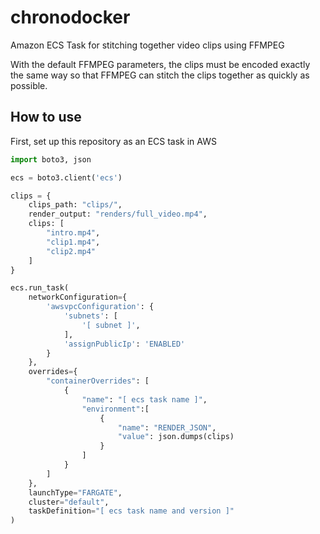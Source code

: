 # chronodocker

Amazon ECS Task for stitching together video clips using FFMPEG

With the default FFMPEG parameters, the clips must be encoded exactly the same way so that FFMPEG can stitch the clips together as quickly as possible.



## How to use

First, set up this repository as an ECS task in AWS

```python
import boto3, json

ecs = boto3.client('ecs')

clips = {
    clips_path: "clips/",
    render_output: "renders/full_video.mp4",
    clips: [
        "intro.mp4",
        "clip1.mp4",
        "clip2.mp4"
    ]
}

ecs.run_task(
    networkConfiguration={
        'awsvpcConfiguration': {
            'subnets': [
                '[ subnet ]',
            ],
            'assignPublicIp': 'ENABLED'
        }
    },
    overrides={
        "containerOverrides": [
            {
                "name": "[ ecs task name ]",
                "environment":[
                    {
                        "name": "RENDER_JSON",
                        "value": json.dumps(clips)
                    }
                ]
            }
        ]
    },
    launchType="FARGATE",
    cluster="default",
    taskDefinition="[ ecs task name and version ]"
)
```